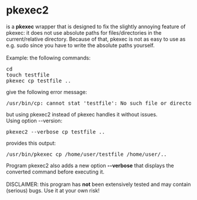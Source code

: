 # pkexec2
is a <b>pkexec</b> wrapper that is designed to fix the slightly annoying feature of pkexec: it does not use absolute paths for files/directories
in the current/relative directory. Because of that, pkexec is not as easy to use as e.g. sudo
since you have to write the absolute paths yourself.
<br>
<br>
Example: the following commands:
<pre>
cd
touch testfile
pkexec cp testfile ..
</pre>
give the following error message:<br>
<pre>
/usr/bin/cp: cannot stat 'testfile': No such file or directory
</pre>
but using pkexec2 instead of pkexec handles it without issues.
<br>
Using option --version:
<pre>
pkexec2 --verbose cp testfile ..
</pre>
provides this output:
<pre>
/usr/bin/pkexec cp /home/user/testfile /home/user/..
</pre>
Program pkexec2 also adds a new option <b>--verbose</b> that displays the converted command before executing it.
<br>
<br>
DISCLAIMER: this program has <b>not</b> been extensively tested and may contain (serious) bugs. Use it at your own risk!

